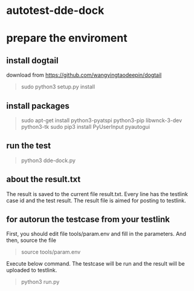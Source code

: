 # autotest-dde-dock


# prepare the enviroment
## install dogtail
download from https://github.com/wangyingtaodeepin/dogtail
> sudo python3 setup.py install

## install packages
> sudo apt-get install python3-pyatspi python3-pip libwnck-3-dev  python3-tk
> sudo pip3 install PyUserInput pyautogui

## run the test
> python3 dde-dock.py

## about the result.txt
The result is saved to the current file result.txt.
Every line has the testlink case id and the test result.
The result file is aimed for posting to testlink.

## for autorun the testcase from your testlink
First, you should edit file tools/param.env and fill in the parameters.
And then, source the file
> source tools/param.env

Execute below command.
The testcase will be run and the result will be uploaded to testlink.
> python3 run.py
